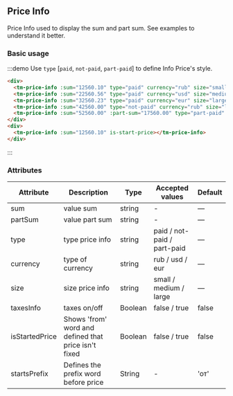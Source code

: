 <style>
.tm-price-info {
  margin-right: 10px;
  margin-bottom: 10px;
}
</style>
## Price Info

Price Info used to display the sum and part sum. See examples to understand it better.

### Basic usage

:::demo Use `type` [`paid`, `not-paid`, `part-paid`] to define Info Price's style.

```html
<div>
  <tm-price-info :sum="12560.10" type="paid" currency="rub" size="small" taxes-info></tm-price-info>
  <tm-price-info :sum="22560.56" type="paid" currency="usd" size="medium" taxes-info></tm-price-info>
  <tm-price-info :sum="32560.23" type="paid" currency="eur" size="large" taxes-info></tm-price-info>
  <tm-price-info :sum="42560.00" type="not-paid" currency="rub" size="large" taxes-info></tm-price-info>
  <tm-price-info :sum="52560.00" :part-sum="17560.00" type="part-paid" currency="rub" size="large" taxes-info></tm-price-info>
</div>
<div>
  <tm-price-info :sum="12560.10" is-start-price></tm-price-info>
</div>
```
:::


### Attributes
| Attribute      | Description    | Type      | Accepted values       | Default   |
|---------- |-------- |---------- |-------------  |-------- |
| sum     | value sum  | string    |   - |     —    |
| partSum     |  value part sum | string    |   - |     —    |
| type     | type price info  | string    |   paid / not-paid / part-paid |     —    |
| currency     | type of currency  | string    |   rub / usd / eur |     —    |
| size     | size price info  | string    |   small / medium / large |     —    |
| taxesInfo     | taxes on/off  | Boolean    |   false / true |     false    |
| isStartedPrice     | Shows 'from' word and defined that price isn't fixed  | Boolean    |   false / true |     false    |
| startsPrefix     | Defines the prefix word before price | String    |   -  |    'от'    |
